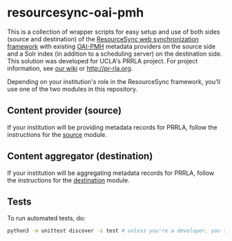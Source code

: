 # resourcesync-oai-pmh

This is a collection of wrapper scripts for easy setup and use of both sides (source and destination) of the [ResourceSync web synchronization framework](http://www.openarchives.org/rs/resourcesync) with existing [OAI-PMH](https://www.openarchives.org/pmh/) metadata providers on the source side and a Solr index (in addition to a scheduling server) on the destination side. This solution was developed for UCLA's PRRLA project. For project information, see [our wiki](https://docs.library.ucla.edu/display/dlp/PRRLA+%28Pacific+Rim+Research+Libraries+Alliance%29+Project+Overview) or http://pr-rla.org.

Depending on your institution's role in the ResourceSync framework, you'll use one of the two modules in this repository.

## Content provider (source)

If your institution will be providing metadata records for PRRLA, follow the instructions for the [source](source/README.md) module.

## Content aggregator (destination)

If your institution will be aggregating metadata records for PRRLA, follow the instructions for the [destination](destination/README.md) module.

## Tests

To run automated tests, do:
```bash
python3 -m unittest discover -s test # unless you're a developer, you shouldn't need to do this

```
